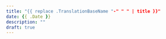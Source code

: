 ```yaml
---
title: "{{ replace .TranslationBaseName "-" " " | title }}"
date: {{ .Date }}
description: ""
draft: true
---
```


